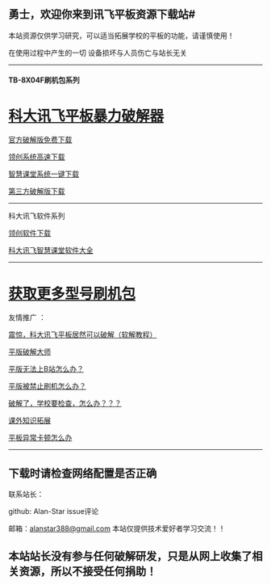 ## 勇士，欢迎你来到讯飞平板资源下载站#

本站资源仅供学习研究，可以适当拓展学校的平板的功能，请谨慎使用！

在使用过程中产生的一切 设备损坏与人员伤亡与站长无关


----------------------------------------------------------------------------------------------------------------------------------------

#### TB-8X04F刷机包系列


# <a href="https://alanstar.lanzous.com/icxbb2j" target="_blank_blank" title="科大讯飞平板暴力破解器">科大讯飞平板暴力破解器</a>

 <a href="https://drive.google.com/open?id=1-9__ZQhsvGwhNf4YKPGK90t71XLeVvE4" target="_blank_blank" title="官方破解版免费下载（EDU）">官方破解版免费下载</a>

<a href="https://drive.google.com/open?id=1-nb82cBzH_zPGV1gM366Ta5jJunA1tRn" target="_blank_blank_blank_blank" title="领创原版系统高速下载(IFY)">领创系统高速下载</a>

<a href="https://drive.google.com/open?id=1-KaZrG4Jtzff9IR_MiZ4YnY0c_mWb0UL" target="_blank_blank_blank" title="智慧课堂正版系统下载（IFM）">智慧课堂系统一键下载</a>

 <a href="https://drive.google.com/open?id=1_7qLYCxBkZxmFQ01xOwQFCUxhjXa7gRS" target="_blank" title="第三方破解版下载">第三方破解版下载</a>
 


----------------------------------------------------------------------------------------------------------------------------------------
科大讯飞软件系列

 <a href="https://drive.google.com/open?id=1-s-YK2Xkwygvx8oYPcVSoEBhw29kqaB5" target="_blank" title="领创软件下载">领创软件下载</a>


<a href="https://drive.google.com/open?id=14z_c_DmFHYDxpDizbG3wpoDztOzZBUd7" target="_blank" title="科大讯飞智慧课堂软件大全">科大讯飞智慧课堂软件大全</a>


---------------------------------------------------------------------------------------------------------------------------------------

# <a href="https://mirrors.lolinet.com/" target="_blank" title="获取更多型号刷机包">获取更多型号刷机包</a>

友情推广 ：

<a href="https://github.com/Alan-Star/alan-star.github.io/raw/master/%E9%9C%87%E6%83%8A%EF%BC%8C%E5%8E%9F%E6%9D%A5%E7%A7%91%E5%A4%A7%E8%AE%AF%E9%A3%9E%E7%9A%84%E5%B9%B3%E6%9D%BF%E5%8F%AF%E4%BB%A5%E8%BF%99%E6%A0%B7%E7%8E%A9.docx" target="_blank" title="震惊，科大讯飞平板居然可以破解（软解教程）">震惊，科大讯飞平板居然可以破解（软解教程）</a>



<a href="https://github.com/Alan-Star/alan-star.github.io/raw/master/%E5%B9%B3%E6%9D%BF%E7%A0%B4%E8%A7%A3%E4%B8%80%E9%94%AE%E7%A0%B4%E8%A7%A3%E5%A4%A7%E5%B8%88.apk" target="_blank" title="平版破解大师">平版破解大师</a>

<a href="https://smllog.com/" target="_blank" title="平版无法上B站怎么办？">平版无法上B站怎么办？</a>

<a href="https://bbs.hltech.icu/" target="_blank" title="平版被禁止刷机怎么办？">平版被禁止刷机怎么办？</a>

<a href="https://drive.google.com/open?id=1-KaZrG4Jtzff9IR_MiZ4YnY0c_mWb0UL" target="_blank" title="破解了，学校要检查，怎么办？？？">破解了，学校要检查，怎么办？？？</a>

<a href="https://mfwt.xyz" target="_blank" title="课外知识拓展">课外知识拓展</a>

<a href="https://www.iflytek.com/index.html" target="_blank" title="平板异常卡顿怎么办">平板异常卡顿怎么办</a>

----------------------------------------------------------------------------------------------------------------------------------------



## 下载时请检查网络配置是否正确


联系站长：

github: Alan-Star issue评论

邮箱：alanstar388@gmail.com
本站仅提供技术爱好者学习交流！！


## 本站站长没有参与任何破解研发，只是从网上收集了相关资源，所以不接受任何捐助！


